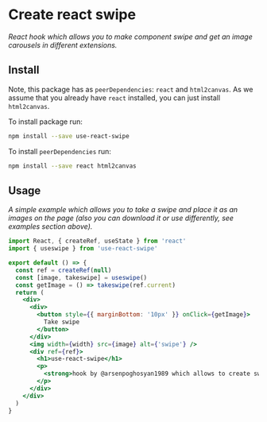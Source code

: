 # Create react swipe

_React hook which allows you to make component swipe and get an image carousels in different extensions._

## Install

Note, this package has as `peerDependencies`: `react` and `html2canvas`. As we assume that you already have `react` installed, you can just install `html2canvas`.

To install package run:
```bash
npm install --save use-react-swipe
```

To install `peerDependencies` run:
```bash
npm install --save react html2canvas
```

## Usage

_A simple example which allows you to take a swipe and place it as an images on the page (also you can download it or use differently, see examples section above)._

```jsx
import React, { createRef, useState } from 'react'
import { useswipe } from 'use-react-swipe'

export default () => {
  const ref = createRef(null)
  const [image, takeswipe] = useswipe()
  const getImage = () => takeswipe(ref.current)
  return (
    <div>
      <div>
        <button style={{ marginBottom: '10px' }} onClick={getImage}>
          Take swipe
        </button>
      </div>
      <img width={width} src={image} alt={'swipe'} />
      <div ref={ref}>
        <h1>use-react-swipe</h1>
        <p>
          <strong>hook by @arsenpoghosyan1989 which allows to create swipes</strong>
        </p>
      </div>
    </div>
  )
}
```
